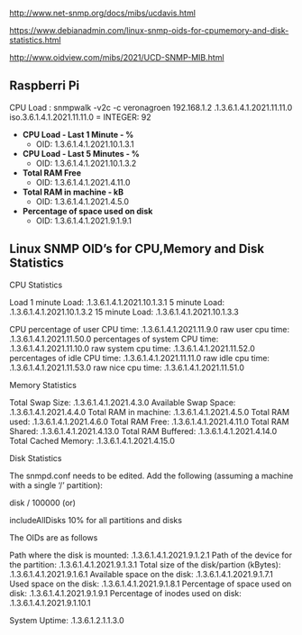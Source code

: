 http://www.net-snmp.org/docs/mibs/ucdavis.html

https://www.debianadmin.com/linux-snmp-oids-for-cpumemory-and-disk-statistics.html

http://www.oidview.com/mibs/2021/UCD-SNMP-MIB.html

## Raspberri Pi

CPU Load : snmpwalk -v2c -c veronagroen 192.168.1.2 .1.3.6.1.4.1.2021.11.11.0
iso.3.6.1.4.1.2021.11.11.0 = INTEGER: 92

- **CPU Load - Last 1 Minute - %**
    - OID: 1.3.6.1.4.1.2021.10.1.3.1
- **CPU Load - Last 5 Minutes - %**
    - OID: 1.3.6.1.4.1.2021.10.1.3.2
- **Total RAM Free**
    - OID: 1.3.6.1.4.1.2021.4.11.0
- **Total RAM in machine - kB**
    - OID: 1.3.6.1.4.1.2021.4.5.0
- **Percentage of space used on disk**
    - OID: 1.3.6.1.4.1.2021.9.1.9.1

## Linux SNMP OID’s for CPU,Memory and Disk Statistics

 CPU Statistics

Load
1 minute Load: .1.3.6.1.4.1.2021.10.1.3.1
5 minute Load: .1.3.6.1.4.1.2021.10.1.3.2
15 minute Load: .1.3.6.1.4.1.2021.10.1.3.3

CPU
percentage of user CPU time: .1.3.6.1.4.1.2021.11.9.0
raw user cpu time: .1.3.6.1.4.1.2021.11.50.0
percentages of system CPU time: .1.3.6.1.4.1.2021.11.10.0
raw system cpu time: .1.3.6.1.4.1.2021.11.52.0
percentages of idle CPU time: .1.3.6.1.4.1.2021.11.11.0
raw idle cpu time: .1.3.6.1.4.1.2021.11.53.0
raw nice cpu time: .1.3.6.1.4.1.2021.11.51.0

Memory Statistics

Total Swap Size: .1.3.6.1.4.1.2021.4.3.0
Available Swap Space: .1.3.6.1.4.1.2021.4.4.0
Total RAM in machine: .1.3.6.1.4.1.2021.4.5.0
Total RAM used: .1.3.6.1.4.1.2021.4.6.0
Total RAM Free: .1.3.6.1.4.1.2021.4.11.0
Total RAM Shared: .1.3.6.1.4.1.2021.4.13.0
Total RAM Buffered: .1.3.6.1.4.1.2021.4.14.0
Total Cached Memory: .1.3.6.1.4.1.2021.4.15.0

Disk Statistics

The snmpd.conf needs to be edited. Add the following (assuming a machine with a single ‘/’ partition):

disk / 100000 (or)

includeAllDisks 10% for all partitions and disks

The OIDs are as follows

Path where the disk is mounted: .1.3.6.1.4.1.2021.9.1.2.1
Path of the device for the partition: .1.3.6.1.4.1.2021.9.1.3.1
Total size of the disk/partion (kBytes): .1.3.6.1.4.1.2021.9.1.6.1
Available space on the disk: .1.3.6.1.4.1.2021.9.1.7.1
Used space on the disk: .1.3.6.1.4.1.2021.9.1.8.1
Percentage of space used on disk: .1.3.6.1.4.1.2021.9.1.9.1
Percentage of inodes used on disk: .1.3.6.1.4.1.2021.9.1.10.1

System Uptime: .1.3.6.1.2.1.1.3.0
